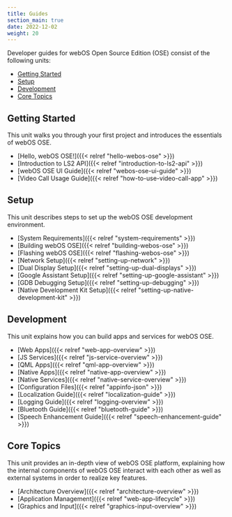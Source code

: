 ```yaml
---
title: Guides
section_main: true
date: 2022-12-02
weight: 20
---
```


Developer guides for webOS Open Source Edition (OSE) consist of the following units:

* [Getting Started](#getting-started)
* [Setup](#setup)
* [Development](#development)
* [Core Topics](#core-topics)

## Getting Started

This unit walks you through your first project and introduces the essentials of webOS OSE.

* [Hello, webOS OSE!]({{< relref "hello-webos-ose" >}})
* [Introduction to LS2 API]({{< relref "introduction-to-ls2-api" >}})
* [webOS OSE UI Guide]({{< relref "webos-ose-ui-guide" >}})
* [Video Call Usage Guide]({{< relref "how-to-use-video-call-app" >}})

## Setup

This unit describes steps to set up the webOS OSE development environment.

* [System Requirements]({{< relref "system-requirements" >}})
* [Building webOS OSE]({{< relref "building-webos-ose" >}})
* [Flashing webOS OSE]({{< relref "flashing-webos-ose" >}})
* [Network Setup]({{< relref "setting-up-network" >}})
* [Dual Display Setup]({{< relref "setting-up-dual-displays" >}})
* [Google Assistant Setup]({{< relref "setting-up-google-assistant" >}})
* [GDB Debugging Setup]({{< relref "setting-up-debugging" >}})
* [Native Development Kit Setup]({{< relref "setting-up-native-development-kit" >}})

## Development

This unit explains how you can build apps and services for webOS OSE.

* [Web Apps]({{< relref "web-app-overview" >}})
* [JS Services]({{< relref "js-service-overview" >}})
* [QML Apps]({{< relref "qml-app-overview" >}})
* [Native Apps]({{< relref "native-app-overview" >}})
* [Native Services]({{< relref "native-service-overview" >}})
* [Configuration Files]({{< relref "appinfo-json" >}})
* [Localization Guide]({{< relref "localization-guide" >}})
* [Logging Guide]({{< relref "logging-overview" >}})
* [Bluetooth Guide]({{< relref "bluetooth-guide" >}})
* [Speech Enhancement Guide]({{< relref "speech-enhancement-guide" >}})

## Core Topics

This unit provides an in-depth view of webOS OSE platform, explaining how the internal components of webOS OSE interact with each other as well as external systems in order to realize key features.

* [Architecture Overview]({{< relref "architecture-overview" >}})
* [Application Management]({{< relref "web-app-lifecycle" >}})
* [Graphics and Input]({{< relref "graphics-input-overview" >}})
